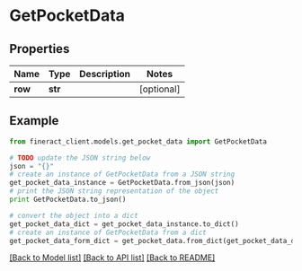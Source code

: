 # GetPocketData


## Properties

Name | Type | Description | Notes
------------ | ------------- | ------------- | -------------
**row** | **str** |  | [optional] 

## Example

```python
from fineract_client.models.get_pocket_data import GetPocketData

# TODO update the JSON string below
json = "{}"
# create an instance of GetPocketData from a JSON string
get_pocket_data_instance = GetPocketData.from_json(json)
# print the JSON string representation of the object
print GetPocketData.to_json()

# convert the object into a dict
get_pocket_data_dict = get_pocket_data_instance.to_dict()
# create an instance of GetPocketData from a dict
get_pocket_data_form_dict = get_pocket_data.from_dict(get_pocket_data_dict)
```
[[Back to Model list]](../README.md#documentation-for-models) [[Back to API list]](../README.md#documentation-for-api-endpoints) [[Back to README]](../README.md)


